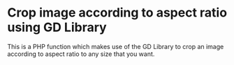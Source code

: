 # Crop image according to aspect ratio using GD Library
This is a PHP function which makes use of the GD Library to crop an image according to aspect ratio to any size that you want.
